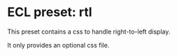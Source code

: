 # ECL preset: rtl

This preset contains a css to handle right-to-left display.

It only provides an optional css file.
